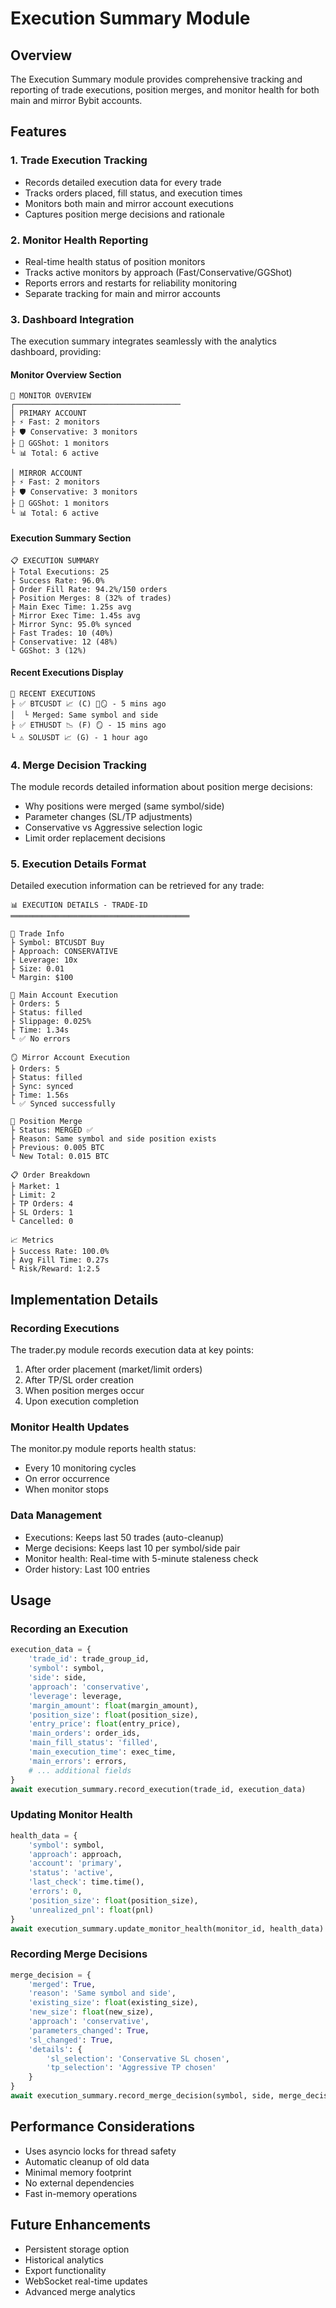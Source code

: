 # Execution Summary Module

## Overview
The Execution Summary module provides comprehensive tracking and reporting of trade executions, position merges, and monitor health for both main and mirror Bybit accounts.

## Features

### 1. Trade Execution Tracking
- Records detailed execution data for every trade
- Tracks orders placed, fill status, and execution times
- Monitors both main and mirror account executions
- Captures position merge decisions and rationale

### 2. Monitor Health Reporting
- Real-time health status of position monitors
- Tracks active monitors by approach (Fast/Conservative/GGShot)
- Reports errors and restarts for reliability monitoring
- Separate tracking for main and mirror accounts

### 3. Dashboard Integration
The execution summary integrates seamlessly with the analytics dashboard, providing:

#### Monitor Overview Section
```
🎯 MONITOR OVERVIEW
┌─────────────────────────────────────
│ PRIMARY ACCOUNT
├ ⚡ Fast: 2 monitors
├ 🛡️ Conservative: 3 monitors  
├ 📸 GGShot: 1 monitors
└ 📊 Total: 6 active

│ MIRROR ACCOUNT
├ ⚡ Fast: 2 monitors
├ 🛡️ Conservative: 3 monitors
├ 📸 GGShot: 1 monitors
└ 📊 Total: 6 active
```

#### Execution Summary Section
```
📋 EXECUTION SUMMARY
├ Total Executions: 25
├ Success Rate: 96.0%
├ Order Fill Rate: 94.2%/150 orders
├ Position Merges: 8 (32% of trades)
├ Main Exec Time: 1.25s avg
├ Mirror Exec Time: 1.45s avg
├ Mirror Sync: 95.0% synced
├ Fast Trades: 10 (40%)
├ Conservative: 12 (48%)
└ GGShot: 3 (12%)
```

#### Recent Executions Display
```
🚀 RECENT EXECUTIONS
├ ✅ BTCUSDT 📈 (C) 🔄🪞 - 5 mins ago
│  └ Merged: Same symbol and side
├ ✅ ETHUSDT 📉 (F) 🪞 - 15 mins ago
└ ⚠️ SOLUSDT 📈 (G) - 1 hour ago
```

### 4. Merge Decision Tracking
The module records detailed information about position merge decisions:
- Why positions were merged (same symbol/side)
- Parameter changes (SL/TP adjustments)
- Conservative vs Aggressive selection logic
- Limit order replacement decisions

### 5. Execution Details Format
Detailed execution information can be retrieved for any trade:

```
📊 EXECUTION DETAILS - TRADE-ID
════════════════════════════════════════

🎯 Trade Info
├ Symbol: BTCUSDT Buy
├ Approach: CONSERVATIVE
├ Leverage: 10x
├ Size: 0.01
└ Margin: $100

📍 Main Account Execution
├ Orders: 5
├ Status: filled
├ Slippage: 0.025%
├ Time: 1.34s
└ ✅ No errors

🪞 Mirror Account Execution
├ Orders: 5
├ Status: filled
├ Sync: synced
├ Time: 1.56s
└ ✅ Synced successfully

🔄 Position Merge
├ Status: MERGED ✅
├ Reason: Same symbol and side position exists
├ Previous: 0.005 BTC
└ New Total: 0.015 BTC

📋 Order Breakdown
├ Market: 1
├ Limit: 2  
├ TP Orders: 4
├ SL Orders: 1
└ Cancelled: 0

📈 Metrics
├ Success Rate: 100.0%
├ Avg Fill Time: 0.27s
└ Risk/Reward: 1:2.5
```

## Implementation Details

### Recording Executions
The trader.py module records execution data at key points:
1. After order placement (market/limit orders)
2. After TP/SL order creation
3. When position merges occur
4. Upon execution completion

### Monitor Health Updates
The monitor.py module reports health status:
- Every 10 monitoring cycles
- On error occurrence
- When monitor stops

### Data Management
- Executions: Keeps last 50 trades (auto-cleanup)
- Merge decisions: Keeps last 10 per symbol/side pair
- Monitor health: Real-time with 5-minute staleness check
- Order history: Last 100 entries

## Usage

### Recording an Execution
```python
execution_data = {
    'trade_id': trade_group_id,
    'symbol': symbol,
    'side': side,
    'approach': 'conservative',
    'leverage': leverage,
    'margin_amount': float(margin_amount),
    'position_size': float(position_size),
    'entry_price': float(entry_price),
    'main_orders': order_ids,
    'main_fill_status': 'filled',
    'main_execution_time': exec_time,
    'main_errors': errors,
    # ... additional fields
}
await execution_summary.record_execution(trade_id, execution_data)
```

### Updating Monitor Health
```python
health_data = {
    'symbol': symbol,
    'approach': approach,
    'account': 'primary',
    'status': 'active',
    'last_check': time.time(),
    'errors': 0,
    'position_size': float(position_size),
    'unrealized_pnl': float(pnl)
}
await execution_summary.update_monitor_health(monitor_id, health_data)
```

### Recording Merge Decisions
```python
merge_decision = {
    'merged': True,
    'reason': 'Same symbol and side',
    'existing_size': float(existing_size),
    'new_size': float(new_size),
    'approach': 'conservative',
    'parameters_changed': True,
    'sl_changed': True,
    'details': {
        'sl_selection': 'Conservative SL chosen',
        'tp_selection': 'Aggressive TP chosen'
    }
}
await execution_summary.record_merge_decision(symbol, side, merge_decision)
```

## Performance Considerations
- Uses asyncio locks for thread safety
- Automatic cleanup of old data
- Minimal memory footprint
- No external dependencies
- Fast in-memory operations

## Future Enhancements
- Persistent storage option
- Historical analytics
- Export functionality
- WebSocket real-time updates
- Advanced merge analytics
